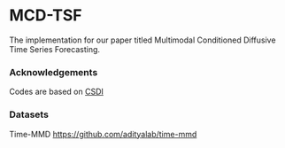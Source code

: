 # MCD-TSF
The implementation for our paper titled Multimodal Conditioned Diffusive Time Series Forecasting.
### Acknowledgements
Codes are based on [CSDI](https://github.com/ermongroup/CSDI)
### Datasets
Time-MMD https://github.com/adityalab/time-mmd